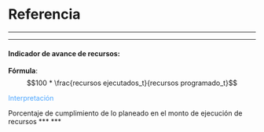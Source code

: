 
# Referencia
***
***

#### Indicador de avance de recursos:

**Fórmula**: $$100 * \frac{recursos ejecutados_t}{recursos programado_t}$$

<p style="color:#4da6ff">Interpretación</p>
Porcentaje de cumplimiento de lo planeado en el monto de ejecución de recursos
***
***